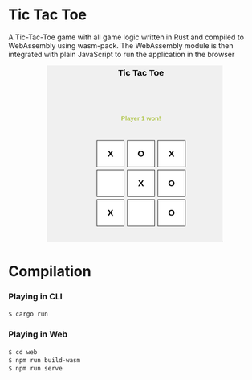 # Tic Tac Toe
A Tic-Tac-Toe game with all game logic written in Rust and compiled to WebAssembly using wasm-pack. The WebAssembly module is then integrated with plain JavaScript to run the application in the browser

<p align="center">
  <img src="res/app.png" width="350" height="350"/>
</p>

# Compilation
### Playing in CLI
```
$ cargo run
```

### Playing in Web
```
$ cd web
$ npm run build-wasm
$ npm run serve
```
